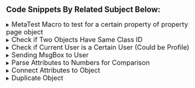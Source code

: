 


## Code Snippets By Related Subject Below:

<details>
<summary> <font size="4"> MetaTest Macro to test for a certain property of property page object</font> 
</summary>

```vb 

    Sub TestApply(mgobjToBeTested As MegaObject, mgobjTest As MegaObject, strParameters As String, blnTestResult As Boolean)
      ' Write some code here ...

      ' Return the test result into the blnTestResult variable
      blnTestResult = False

      Dim subj: Set subj = mgobjToBeTested 
      if subj.getProp("~qhH)ueW)Y1nA[Org-Proc - Read Only]") = "Y" then
        blnTestResult = True
      End If 


    End Sub
```
</details>

<details>
<summary> <font size="4"> Check if Two Objects Have Same Class ID</font> 
</summary>

```vb 

  set oTk = oRoot.CurrentEnvironment.Toolkit
  Set oSource = oRoot.GetObjectFromId(Manager.SourceID)
  oTk.SameId(oSource.GetClassId, "~OsUiS9B5iiQ0[Operation]")
```
</details>

<details>
<summary> <font size="4">Check if Current User is a Certain User (Could be Profile)</font> 
</summary>

```vb 

CheckCondition = "Not Head of BU"
	set oTk = oRoot.CurrentEnvironment.Toolkit

	Dim subj: Set subj = mgobjWorkflowSubject
	Dim orgUnit: Set orgUnit = subj.getCollection("~wH8T()duYrA5[Org-Unit-1]").item(1)
	
	Dim headofBU : Set headofBU = orgUnit.getCollection("~pMiU4He)YHDU[Person <System>-1]").item(1)

	If oTk.SameId(headofBU.getID,oRoot.CurrentEnvironment.GetCurrentUserId)then
  	CheckCondition = ""
	End If 

```
</details>



<details>
<summary> <font size="4"> Sending MsgBox to User</font> 
</summary>

```vb 

Dim mg 
	if gate.getProp("~Tsi8aKa(YnRB[QA Check Done]") <> "Y" then
		mg = "QA Check is not done. Can't request approval."
		Call MsgBox(mg,64,"Attention!")
	

```
</details>


<details>
<summary> <font size="4"> Parse Attributes to Numbers for Comparison </font> 
</summary>

```vb 
Dim temp1,temp2
	temp1 = del.getProp("~WfP1E(XwYn5R[Max Number of Major Non-Conformance]")
	temp2 = del.getProp("~GgP1S(XwYv7R[Max Number of Minor Non-Conformance]")

	Dim maxMajor,maxMinor 
	maxMajor = CInt(temp1)
	maxMinor = CInt(temp2)

```
</details>



<details>
<summary> <font size="4"> Connect Attributes to Object </font> 
</summary>

```vb 
   Dim stnds : Set stnds = mgRoot.getSelection("Select [Standard] Where [Standard - Category] ='GS'")
	 Dim stnd

	For each stnd in stnds
		Dim pStnd : Set pStnd = project.getCollection("~(TpoV(CwYfg6[Standard]").Add(stnd)

	Next

```
</details>


<details>
<summary> <font size="4"> Duplicate Object </font> 
</summary>

```vb 
   mgRoot = getRoot()


dim sbj : Set sbj = mgRoot.getObjectFromID("gLnG7vq1Z1n0")


dim name: name = sbj.getProp("Short Name")


Dim cpy: Set cpy = sbj.CreateDuplicate("CopyOfPlan","CopyOf")

dim name1: name1 = cpy.getProp("Short Name")

print(name1)


```
</details>
